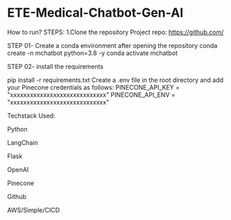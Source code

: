 # ETE-Medical-Chatbot-Gen-AI
How to run?
STEPS:
1.Clone the repository 
Project repo: https://github.com/

STEP 01- Create a conda environment after opening the repository
conda create -n mchatbot python=3.8 -y
conda activate mchatbot

STEP 02- install the requirements

pip install -r requirements.txt
Create a .env file in the root directory and add your Pinecone credentials as follows:
PINECONE_API_KEY = "xxxxxxxxxxxxxxxxxxxxxxxxxxxxx"
PINECONE_API_ENV = "xxxxxxxxxxxxxxxxxxxxxxxxxxxxx"

Techstack Used:

Python

LangChain

Flask

OpenAI

Pinecone

Github

AWS/Simple/CICD
